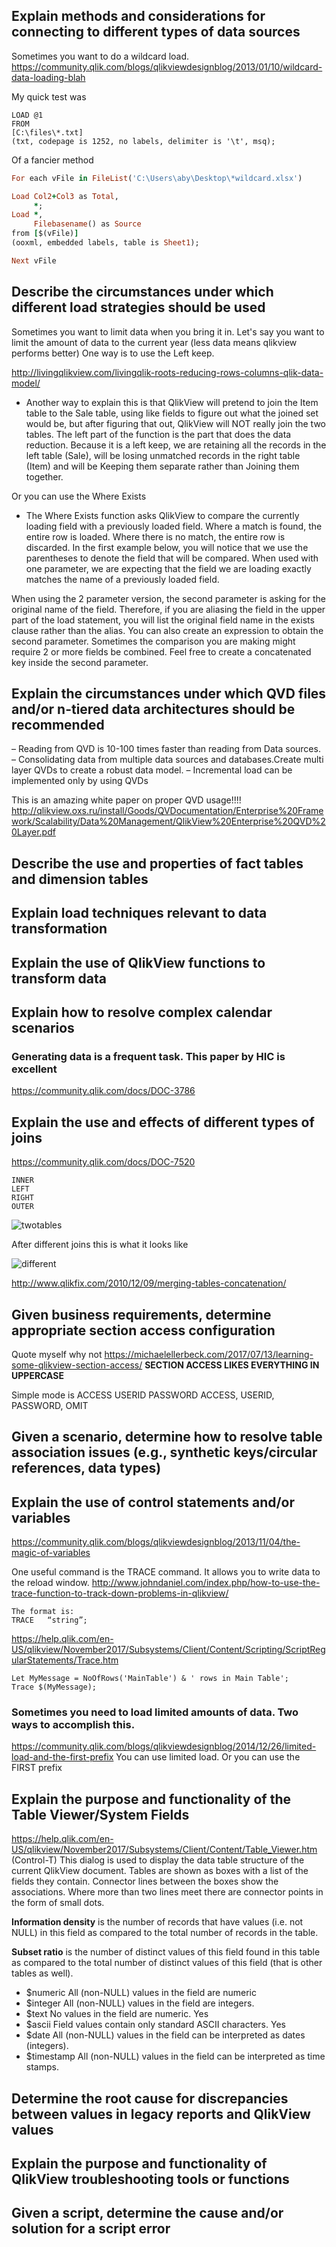 ##                                                 Explain methods and considerations for connecting to different types of data sources

Sometimes you want to do a wildcard load. https://community.qlik.com/blogs/qlikviewdesignblog/2013/01/10/wildcard-data-loading-blah

My quick test was 

    LOAD @1
    FROM
    [C:\files\*.txt]
    (txt, codepage is 1252, no labels, delimiter is '\t', msq);
    
Of a fancier method

```ruby
For each vFile in FileList('C:\Users\aby\Desktop\*wildcard.xlsx')

Load Col2+Col3 as Total,
     *;
Load *,
     Filebasename() as Source
from [$(vFile)]
(ooxml, embedded labels, table is Sheet1);

Next vFile
```

##                                                 Describe the circumstances under which different load strategies should be used
Sometimes you want to limit data when you bring it in. Let's say you want to limit the amount of data to the current year (less data means qlikview performs better) One way is to use the Left keep.

http://livingqlikview.com/livingqlik-roots-reducing-rows-columns-qlik-data-model/

* Another way to explain this is that QlikView will pretend to join the Item table to the Sale table, using like fields to figure out  what the joined set would be, but after figuring that out, QlikView will NOT really join the two tables. The left part of the        function is the part that does the data reduction. Because it is a left keep, we are retaining all the records in the left table      (Sale), will be losing unmatched records in the right table (Item) and will be Keeping them separate rather than Joining them       together.

Or you can use the Where Exists

* The Where Exists function asks QlikView to compare the currently loading field with a previously loaded field. Where a match is found, the entire row is loaded. Where there is no match, the entire row is discarded. In the first example below, you will notice that we use the parentheses to denote the field that will be compared. When used with one parameter, we are expecting that the field we are loading exactly matches the name of a previously loaded field.

When using the 2 parameter version, the second parameter is asking for the original name of the field. Therefore, if you are aliasing the field in the upper part of the load statement, you will list the original field name in the exists clause rather than the alias.
You can also create an expression to obtain the second parameter. Sometimes the comparison you are making might require 2 or more fields be combined. Feel free to create a concatenated key inside the second parameter.



##                              Explain the circumstances under which QVD files and/or n-tiered data architectures should be recommended

– Reading from QVD is 10-100 times faster than reading from Data sources.
– Consolidating data from multiple data sources and databases.Create multi layer QVDs to create a robust data model.
– Incremental load can be implemented only by using QVDs

This is an amazing white paper on proper QVD usage!!!! 
http://qlikview.oxs.ru/install/Goods/QVDocumentation/Enterprise%20Framework/Scalability/Data%20Management/QlikView%20Enterprise%20QVD%20Layer.pdf




##                                Describe the use and properties of fact tables and dimension tables
##                                Explain load techniques relevant to data transformation
##                                Explain the use of QlikView functions to transform data
##                                Explain how to resolve complex calendar scenarios

### Generating data is a frequent task. This paper by HIC is excellent
https://community.qlik.com/docs/DOC-3786



##                                Explain the use and effects of different types of joins
https://community.qlik.com/docs/DOC-7520

    INNER
    LEFT
    RIGHT
    OUTER
    
![twotables](https://github.com/mellerbeck/QlikView-Data-Architect/blob/master/Images/Two%20Tables.png)

After different joins this is what it looks like

![different](https://github.com/mellerbeck/QlikView-Data-Architect/blob/master/Images/Different%20Joins.png)

http://www.qlikfix.com/2010/12/09/merging-tables-concatenation/



##                                Given business requirements, determine appropriate section access configuration
Quote myself why not https://michaelellerbeck.com/2017/07/13/learning-some-qlikview-section-access/
__SECTION ACCESS LIKES EVERYTHING IN UPPERCASE__

Simple mode is
ACCESS USERID PASSWORD
ACCESS, USERID, PASSWORD, OMIT



##           Given a scenario, determine how to resolve table association issues (e.g., synthetic keys/circular references, data types)

##                                Explain the use of control statements and/or variables
https://community.qlik.com/blogs/qlikviewdesignblog/2013/11/04/the-magic-of-variables

One useful command is the TRACE command. It allows you to write data to the reload window. 
http://www.johndaniel.com/index.php/how-to-use-the-trace-function-to-track-down-problems-in-qlikview/

    The format is:
    TRACE   “string”;

https://help.qlik.com/en-US/qlikview/November2017/Subsystems/Client/Content/Scripting/ScriptRegularStatements/Trace.htm
    
    Let MyMessage = NoOfRows('MainTable') & ' rows in Main Table';
    Trace $(MyMessage);

### Sometimes you need to load limited amounts of data. Two ways to accomplish this.
https://community.qlik.com/blogs/qlikviewdesignblog/2014/12/26/limited-load-and-the-first-prefix
You can use limited load. Or you can use the FIRST prefix



##                                Explain the purpose and functionality of the Table Viewer/System Fields
https://help.qlik.com/en-US/qlikview/November2017/Subsystems/Client/Content/Table_Viewer.htm
(Control-T)
This dialog is used to display the data table structure of the current QlikView document. Tables are shown as boxes with a list of the fields they contain. Connector lines between the boxes show the associations. Where more than two lines meet there are connector points in the form of small dots.

__Information density__ is the number of records that have values (i.e. not NULL) in this field as compared to the total number of records in the table.

__Subset ratio__ is the number of distinct values of this field found in this table as compared to the total number of distinct values of this field (that is other tables as well).

* $numeric	  All (non-NULL) values in the field are numeric	
* $integer	  All (non-NULL) values in the field are integers.	
* $text	      No values in the field are numeric.	Yes
* $ascii	    Field values contain only standard ASCII characters.	Yes
* $date	      All (non-NULL) values in the field can be interpreted as dates (integers).	
* $timestamp	All (non-NULL) values in the field can be interpreted as time stamps.



##                                Determine the root cause for discrepancies between values in legacy reports and QlikView values
##                                Explain the purpose and functionality of QlikView troubleshooting tools or functions
##                                Given a script, determine the cause and/or solution for a script error
